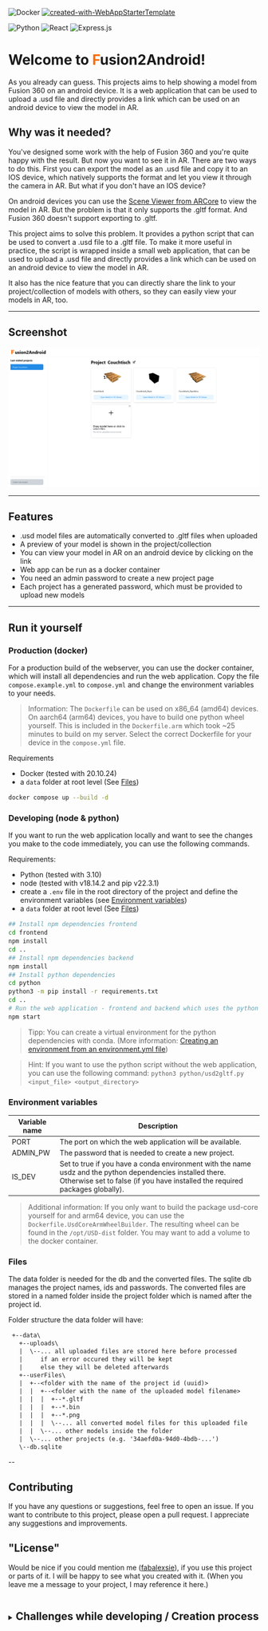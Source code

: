 ![Docker](https://img.shields.io/badge/docker-%230db7ed.svg?style=for-the-badge&logo=docker&logoColor=white)
[![created-with-WebAppStarterTemplate](https://img.shields.io/badge/Created%20with-WebAppStarterTemplate-1f425f.svg)](https://github.com/fabalexsie/WebAppStarterTemplate)

![Python](https://img.shields.io/badge/python-3670A0?style=for-the-badge&logo=python&logoColor=ffdd54)
![React](https://img.shields.io/badge/react-%2320232a.svg?style=for-the-badge&logo=react&logoColor=%2361DAFB)
![Express.js](https://img.shields.io/badge/express.js-%23404d59.svg?style=for-the-badge&logo=express&logoColor=%2361DAFB)

# Welcome to <span style="color: #ff6b00">F</span>usion2Android!

As you already can guess. This projects aims to help showing a model from Fusion 360 on an android device. It is a web application that can be used to upload a .usd file and directly provides a link which can be used on an android device to view the model in AR.

## Why was it needed?

You've designed some work with the help of Fusion 360 and you're quite happy with the result. But now you want to see it in AR. There are two ways to do this. First you can export the model as an .usd file and copy it to an IOS device, which natively supports the format and let you view it through the camera in AR. But what if you don't have an IOS device?

On android devices you can use the [Scene Viewer from ARCore](https://developers.google.com/ar/develop/scene-viewer#3d-or-ar) to view the model in AR. But the problem is that it only supports the .gltf format. And Fusion 360 doesn't support exporting to .gltf.

This project aims to solve this problem. It provides a python script that can be used to convert a .usd file to a .gltf file. To make it more useful in practice, the script is wrapped inside a small web application, that can be used to upload a .usd file and directly provides a link which can be used on an android device to view the model in AR.

It also has the nice feature that you can directly share the link to your project/collection of models with others, so they can easily view your models in AR, too.

---

## Screenshot

[![Screenshot of a project view of the web application](res/screenshot_project_view.png)](res/screenshot_project_view.png)

---

## Features

- .usd model files are automatically converted to .gltf files when uploaded
- A preview of your model is shown in the project/collection
- You can view your model in AR on an android device by clicking on the link
- Web app can be run as a docker container
- You need an admin password to create a new project page
- Each project has a generated password, which must be provided to upload new models

---

## Run it yourself

### Production (docker)

For a production build of the webserver, you can use the docker container, which will install all dependencies and run the web application. Copy the file `compose.example.yml` to `compose.yml` and change the environment variables to your needs.

> Information: The `Dockerfile` can be used on x86_64 (amd64) devices. On aarch64 (arm64) devices, you have to build one python wheel yourself. This is included in the `Dockerfile.arm` which took ~25 minutes to build on my server.
> Select the correct Dockerfile for your device in the `compose.yml` file.

Requirements

- Docker (tested with 20.10.24)
- a `data` folder at root level (See [Files](#files))

```bash
docker compose up --build -d
```

### Developing (node & python)

If you want to run the web application locally and want to see the changes you make to the code immediately, you can use the following commands.

Requirements:

- Python (tested with 3.10)
- node (tested with v18.14.2 and pip v22.3.1)
- create a `.env` file in the root directory of the project and define the environment variables (see [Environment variables](#environment-variables))
- a `data` folder at root level (See [Files](#files))

```bash
## Install npm dependencies frontend
cd frontend
npm install
cd ..
## Install npm dependencies backend
npm install
## Install python dependencies
cd python
python3 -m pip install -r requirements.txt
cd ..
# Run the web application - frontend and backend which uses the python script
npm start
```

> Tipp: You can create a virtual environment for the python dependencies with conda. (More information: [Creating an environment from an environment.yml file](https://docs.conda.io/projects/conda/en/latest/user-guide/tasks/manage-environments.html#creating-an-environment-from-an-environment-yml-file))

> Hint: If you want to use the python script without the web application, you can use the following command: `python3 python/usd2gltf.py <input_file> <output_directory>`

### Environment variables

| Variable name | Description                                                                                                                                                                                |
| ------------- | ------------------------------------------------------------------------------------------------------------------------------------------------------------------------------------------ |
| PORT          | The port on which the web application will be available.                                                                                                                                   |
| ADMIN_PW      | The password that is needed to create a new project.                                                                                                                                       |
| IS_DEV        | Set to true if you have a conda environment with the name usdz and the python dependencies installed there. Otherwise set to false (if you have installed the required packages globally). |

> Additional information: If you only want to build the package usd-core yourself for and arm64 device, you can use the `Dockerfile.UsdCoreArmWheelBuilder`. The resulting wheel can be found in the `/opt/USD-dist` folder. You may want to add a volume to the docker container.

### Files

The data folder is needed for the db and the converted files. The sqlite db manages the project names, ids and passwords. The converted files are stored in a named folder inside the project folder which is named after the project id.

Folder structure the data folder will have:

```
 +--data\
   +--uploads\
   |  \--... all uploaded files are stored here before processed
   |     if an error occured they will be kept
   |     else they will be deleted afterwards
   +--userFiles\
   |  +--<folder with the name of the project id (uuid)>
   |  |  +--<folder with the name of the uploaded model filename>
   |  |  |  +--*.gltf
   |  |  |  +--*.bin
   |  |  |  +--*.png
   |  |  |  \--... all converted model files for this uploaded file
   |  |  \--... other models inside the folder
   |  \--... other projects (e.g. '34aefd0a-94d0-4bdb-...')
   \--db.sqlite
```

--

## Contributing

If you have any questions or suggestions, feel free to open an issue.
If you want to contribute to this project, please open a pull request. I appreciate any suggestions and improvements.

## "License"

Would be nice if you could mention me ([fabalexsie](https://github.com/fabalexsie/)), if you use this project or parts of it. I will be happy to see what you created with it. (When you leave me a message to your project, I may reference it here.)

<details>
<summary>
<h2 style="display: inline-block;">Challenges while developing / Creation process</h2>
</summary>
<h3>Scale factor</h3>

Thanks to the python project [usd2gltf](https://pypi.org/project/usd2gltf/) from [mikelyndon](https://github.com/mikelyndon), the first conversion was quite easy. Then I created the link according to the documentation from google to provide the gltf file as an intent for the Scene Viewer. This worked out pretty good.

Then I wanted to see the model in AR, but it was huge. The problem was, that Fusion 360 exported my model in mm but the scene viewer interpreted each unit as 1m. So I had to scale the model down by a factor of 1000. So I adapted my python script to scale the usd scene down by factor 1000 and then convert it to gltf.

<h3>Scaling of usd file format</h3>

Next problem occured: Some parts of the usd scene encoded in the file format as matrix transformation instead of translation, rotation and scale. This caused the scaling to not work properly for these parts. So I had to adapt the python script to convert the matrix transformation to translation, rotation and scale.

(Of course i also tried converting the exported gltf file, but this lead to a similar problem, that some components were not scaled.)

<h3>Running inside a docker container (on aarch64 instead of x86_64)</h3>

Wrapping the python script inside a web application was done straightforward with the help of my [WebAppStarterTemplate](https://github.com/fabalexsie/WebAppStarterTemplate). Then I tested it inside docker to later upload it to a server. Everything was running perfect.

So I pushed the code to the server and build the docker image. But it failed with the error that the python package `usd-core` (a dependency from usd2gltf) was not found for this platform. Long story short: I compiled and installed the package from source inside the docker container on aarch64 and then it worked. (Thanks to [instantapfel](https://github.com/instantapfel/) for his help with this part.)

</details>
